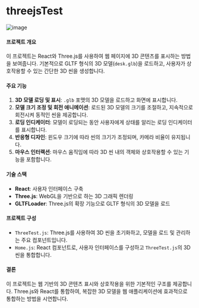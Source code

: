 # threejsTest
![image](https://github.com/seonghyeonOrNot/threejsTest/assets/37067531/828be99d-168b-4c72-89b0-3f91f357d49f)

#### 프로젝트 개요
이 프로젝트는 React와 Three.js를 사용하여 웹 페이지에 3D 콘텐츠를 표시하는 방법을 보여줍니다. 기본적으로 GLTF 형식의 3D 모델(`desk.glb`)을 로드하고, 사용자가 상호작용할 수 있는 간단한 3D 씬을 생성합니다.

#### 주요 기능
1. **3D 모델 로딩 및 표시**: `.glb` 포맷의 3D 모델을 로드하고 화면에 표시합니다.
2. **모델 크기 조정 및 회전 애니메이션**: 로드된 3D 모델의 크기를 조절하고, 지속적으로 회전시켜 동적인 씬을 제공합니다.
3. **로딩 인디케이터**: 모델이 로딩되는 동안 사용자에게 상태를 알리는 로딩 인디케이터를 표시합니다.
4. **반응형 디자인**: 윈도우 크기에 따라 씬의 크기가 조정되며, 카메라 비율이 유지됩니다.
5. **마우스 인터랙션**: 마우스 움직임에 따라 3D 씬 내의 객체와 상호작용할 수 있는 기능을 포함합니다.

#### 기술 스택
- **React**: 사용자 인터페이스 구축
- **Three.js**: WebGL을 기반으로 하는 3D 그래픽 렌더링
- **GLTFLoader**: Three.js의 확장 기능으로 GLTF 형식의 3D 모델을 로드

#### 프로젝트 구성
- `ThreeTest.js`: Three.js를 사용하여 3D 씬을 초기화하고, 모델을 로드 및 관리하는 주요 컴포넌트입니다.
- `Home.js`: React 컴포넌트로, 사용자 인터페이스를 구성하고 `ThreeTest.js`의 3D 씬을 통합합니다.

#### 결론
이 프로젝트는 웹 기반의 3D 콘텐츠 표시와 상호작용을 위한 기본적인 구조를 제공합니다. 
Three.js와 React를 통합하여, 복잡한 3D 모델을 웹 애플리케이션에 효과적으로 통합하는 방법을 시연합니다.
